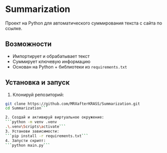 # Summarization

Проект на Python для автоматического суммирования текста с сайта по ссылке.

## Возможности

- Импортирует и обрабатывает текст
- Суммирует ключевую информацию
- Основан на Python + библиотеки из `requirements.txt`

## Установка и запуск

1. Клонируй репозиторий:

```bash
git clone https://github.com/MRXafterKRASS/Summarization.git
cd Summarization```

2. Создай и активируй виртуальное окружение:
```python -m venv .venv
.\.venv\Scripts\activate```
3. Установи зависимости:
```pip install -r requirements.txt```
4. Запусти скрипт:
```python main.py```